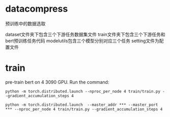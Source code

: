# datacompress
预训练中的数据选取

dataset文件夹下包含三个下游任务数据集文件
train文件夹下包含三个下游任务和bert预训练任务代码
modelutils包含三个模型分别对应三个任务
setting文件为配置文件

# train
pre-train bert on 4 3090 GPU. Run the command:

    python -m torch.distributed.launch --nproc_per_node 4 train/train.py --gradient_accumulation_steps 4

    python -m torch.distributed.launch  --master_addr *** --master_port *** --nproc_per_node 4 train/train.py --gradient_accumulation_steps 4
